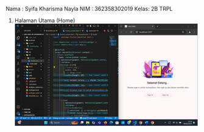 Nama : Syifa Kharisma Nayla
NIM  : 362358302019
Kelas: 2B TRPL

1. Halaman Utama (Home)
![alt text](image.png)